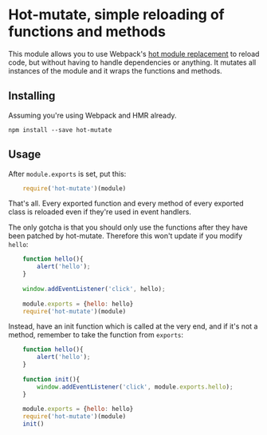 

Hot-mutate, simple reloading of functions and methods
===

This module allows you to use Webpack's [hot module replacement](https://webpack.github.io/docs/hot-module-replacement.html)
to reload code, but without having to handle dependencies or anything.
It mutates all instances of the module and it wraps the functions and methods.

Installing
---

Assuming you're using Webpack and HMR already.

    npm install --save hot-mutate

Usage
---

After `module.exports` is set, put this:

```javascript
    require('hot-mutate')(module)
```

That's all. Every exported function and every method of every exported class is
reloaded even if they're used in event handlers.

The only gotcha is that you should only use the functions after they have been
patched by hot-mutate. Therefore this won't update if you modify `hello`:

```javascript
    function hello(){
        alert('hello');
    }
    
    window.addEventListener('click', hello);
    
    module.exports = {hello: hello}
    require('hot-mutate')(module)
```

Instead, have an init function which is called at the very end, and if it's not
a method, remember to take the function from `exports`:

```javascript
    function hello(){
        alert('hello');
    }
    
    function init(){
        window.addEventListener('click', module.exports.hello);
    }
    
    module.exports = {hello: hello}
    require('hot-mutate')(module)
    init()
```

